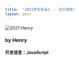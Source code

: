 ```yaml
---
title:  "2021学生作品1 -- 记忆游戏"
layout: post
---
```


![2021 Henry](https://user-images.githubusercontent.com/105401427/173987498-16d40ba8-9a4a-4a6a-943b-009f745a5e5b.gif)
<h3>by Henry</h3>
<h4>开发语言：JavaScript</h4>
